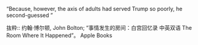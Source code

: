 “Because, however, the axis of adults had served Trump so poorly, he second-guessed ”

抜粋:: 约翰·博尔顿, John Bolton;  “事情发生的房间：白宫回忆录 中英双语 The Room Where It Happened”。 Apple Books  

